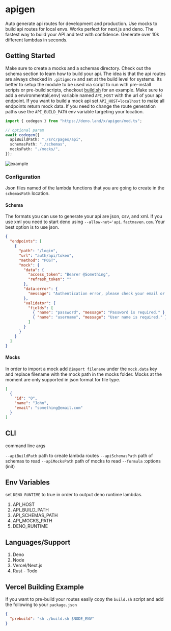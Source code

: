 # apigen

Auto generate api routes for development and production. Use mocks to build api routes for local envs. Works perfect for next.js and deno. The fastest way to build your API and test with confidence. Generate over 10k different lambdas in seconds.

## Getting Started

Make sure to create a mocks and a schemas directory. Check out the schema section to learn how to build your api. The idea is that the api routes are always checked in `.gitignore` and set at the build level for systems. Its better to setup the module to be used via script to run with pre-install scripts or pre-build scripts, checkout [build.sh](build.sh) for an example. Make sure to add a environmental(.env) variable named `API_HOST` with the url of your api endpoint. If you want to build a mock api set `API_HOST=localhost` to make all endpoints return mock data. If you need to change the route generation paths use the `API_BUILD_PATH` env variable targeting your location.

```typescript
import { codegen } from "https://deno.land/x/apigen/mod.ts";

// optional param
await codegen({
  apiBuildPath: "./src/pages/api",
  schemasPath: "./schemas",
  mocksPath: "./mocks/",
});
```

![example](https://i.gyazo.com/c6e581361b1446e7f1f50b700c22b445.gif)

### Configuration

Json files named of the lambda functions that you are going to create in the `schemasPath` location.

#### Schema

The formats you can use to generate your api are json, csv, and xml.
If you use xml you need to start deno using `--allow-net='api.factmaven.com`.
Your best option is to use json.

```json
{
  "endpoints": [
    {
      "path": "/login",
      "url": "auth/api/token",
      "method": "POST",
      "mock": {
        "data": {
          "access_token": "Bearer @Something",
          "refresh_token": ""
        },
        "data:error": {
          "message": "Authentication error, please check your email or password and try again."
        },
        "validator": {
          "fields": [
            { "name": "password", "message": "Password is required." },
            { "name": "username", "message": "User name is required." }
          ]
        }
      }
    }
  ]
}
```

#### Mocks

In order to import a mock add `@import filename` under the `mock.data` key and replace filename with the mock path in the mocks folder. Mocks at the moment are only supported in json format for file type.

```json
[
  {
    "id": "0",
    "name": "John",
    "email": "something@email.com"
  }
]
```

## CLI

command line args

`--apiBuildPath`
path to create lambda routes
`--apiSchemasPath`
path of schemas to read
`--apiMocksPath`
path of mocks to read
`--formula` :options (init)

## Env Variables

set `DENO_RUNTIME` to true in order to output deno runtime lambdas.

1. API_HOST
1. API_BUILD_PATH
1. API_SCHEMAS_PATH
1. API_MOCKS_PATH
1. DENO_RUNTIME

## Languages/Support

1. Deno
1. Node
1. Vercel/Next.js
1. Rust - Todo

## Vercel Building Example

If you want to pre-build your routes easily copy the `build.sh` script and add the following to your `package.json`

```json
{
  "prebuild": "sh ./build.sh $NODE_ENV"
}
```
